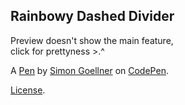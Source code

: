 Rainbowy Dashed Divider
-----------------------
Preview doesn't show the main feature,     
click for prettyness >.^

A [Pen](https://codepen.io/simeydotme/pen/rVqrrN) by [Simon Goellner](https://codepen.io/simeydotme) on [CodePen](https://codepen.io).

[License](https://codepen.io/license/pen/rVqrrN).